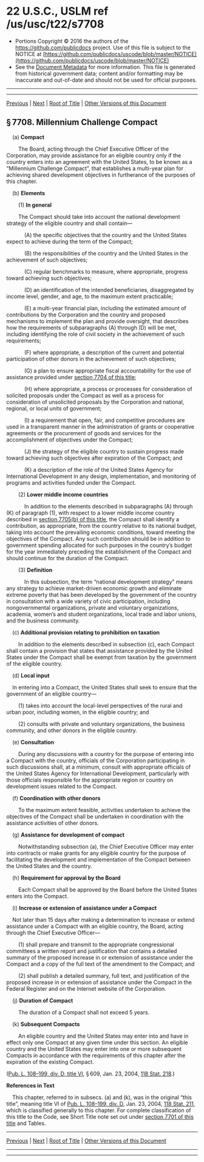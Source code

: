 ---
---

# 22 U.S.C., USLM ref /us/usc/t22/s7708

* Portions Copyright © 2016 the authors of the https://github.com/publicdocs project.
  Use of this file is subject to the NOTICE at [https://github.com/publicdocs/uscode/blob/master/NOTICE](https://github.com/publicdocs/uscode/blob/master/NOTICE)
* See the [Document Metadata](././../../../..//README.md) for more information.
  This file is generated from historical government data; content and/or formatting may be inaccurate and out-of-date and should not be used for official purposes.

----------
----------

[Previous](./../../../..//us/usc/t22/ch84/m__us_usc_t22_s7707.md) | [Next](./../../../..//us/usc/t22/ch84/m__us_usc_t22_s7709.md) | [Root of Title](./../../../../) | [Other Versions of this Document](https://publicdocs.github.io/go/links?ns=uslm&ref=%2Fus%2Fusc%2Ft22%2Fs7708)

## § 7708. Millennium Challenge Compact

    (a) __Compact__ 

        The Board, acting through the Chief Executive Officer of the Corporation, may provide assistance for an eligible country only if the country enters into an agreement with the United States, to be known as a “Millennium Challenge Compact”, that establishes a multi-year plan for achieving shared development objectives in furtherance of the purposes of this chapter.

    (b) __Elements__ 

        (1) __In general__ 

        The Compact should take into account the national development strategy of the eligible country and shall contain—

            (A) the specific objectives that the country and the United States expect to achieve during the term of the Compact;

            (B) the responsibilities of the country and the United States in the achievement of such objectives;

            (C) regular benchmarks to measure, where appropriate, progress toward achieving such objectives;

            (D) an identification of the intended beneficiaries, disaggregated by income level, gender, and age, to the maximum extent practicable;

            (E) a multi-year financial plan, including the estimated amount of contributions by the Corporation and the country and proposed mechanisms to implement the plan and provide oversight, that describes how the requirements of subparagraphs (A) through (D) will be met, including identifying the role of civil society in the achievement of such requirements;

            (F) where appropriate, a description of the current and potential participation of other donors in the achievement of such objectives;

            (G) a plan to ensure appropriate fiscal accountability for the use of assistance provided under [section 7704 of this title][/us/usc/t22/s7704];

            (H) where appropriate, a process or processes for consideration of solicited proposals under the Compact as well as a process for consideration of unsolicited proposals by the Corporation and national, regional, or local units of government;

            (I) a requirement that open, fair, and competitive procedures are used in a transparent manner in the administration of grants or cooperative agreements or the procurement of goods and services for the accomplishment of objectives under the Compact;

            (J) the strategy of the eligible country to sustain progress made toward achieving such objectives after expiration of the Compact; and

            (K) a description of the role of the United States Agency for International Development in any design, implementation, and monitoring of programs and activities funded under the Compact.

        (2) __Lower middle income countries__ 

            In addition to the elements described in subparagraphs (A) through (K) of paragraph (1), with respect to a lower middle income country described in [section 7705(b) of this title][/us/usc/t22/s7705/b], the Compact shall identify a contribution, as appropriate, from the country relative to its national budget, taking into account the prevailing economic conditions, toward meeting the objectives of the Compact. Any such contribution should be in addition to government spending allocated for such purposes in the country’s budget for the year immediately preceding the establishment of the Compact and should continue for the duration of the Compact.

        (3) __Definition__ 

            In this subsection, the term “national development strategy” means any strategy to achieve market-driven economic growth and eliminate extreme poverty that has been developed by the government of the country in consultation with a wide variety of civic participation, including nongovernmental organizations, private and voluntary organizations, academia, women’s and student organizations, local trade and labor unions, and the business community.

    (c) __Additional provision relating to prohibition on taxation__ 

        In addition to the elements described in subsection (c), each Compact shall contain a provision that states that assistance provided by the United States under the Compact shall be exempt from taxation by the government of the eligible country.

    (d) __Local input__ 

    In entering into a Compact, the United States shall seek to ensure that the government of an eligible country—

        (1) takes into account the local-level perspectives of the rural and urban poor, including women, in the eligible country; and

        (2) consults with private and voluntary organizations, the business community, and other donors in the eligible country.

    (e) __Consultation__ 

        During any discussions with a country for the purpose of entering into a Compact with the country, officials of the Corporation participating in such discussions shall, at a minimum, consult with appropriate officials of the United States Agency for International Development, particularly with those officials responsible for the appropriate region or country on development issues related to the Compact.

    (f) __Coordination with other donors__ 

        To the maximum extent feasible, activities undertaken to achieve the objectives of the Compact shall be undertaken in coordination with the assistance activities of other donors.

    (g) __Assistance for development of compact__ 

        Notwithstanding subsection (a), the Chief Executive Officer may enter into contracts or make grants for any eligible country for the purpose of facilitating the development and implementation of the Compact between the United States and the country.

    (h) __Requirement for approval by the Board__ 

        Each Compact shall be approved by the Board before the United States enters into the Compact.

    (i) __Increase or extension of assistance under a Compact__ 

    Not later than 15 days after making a determination to increase or extend assistance under a Compact with an eligible country, the Board, acting through the Chief Executive Officer—

        (1) shall prepare and transmit to the appropriate congressional committees a written report and justification that contains a detailed summary of the proposed increase in or extension of assistance under the Compact and a copy of the full text of the amendment to the Compact; and

        (2) shall publish a detailed summary, full text, and justification of the proposed increase in or extension of assistance under the Compact in the Federal Register and on the Internet website of the Corporation.

    (j) __Duration of Compact__ 

        The duration of a Compact shall not exceed 5 years.

    (k) __Subsequent Compacts__ 

        An eligible country and the United States may enter into and have in effect only one Compact at any given time under this section. An eligible country and the United States may enter into one or more subsequent Compacts in accordance with the requirements of this chapter after the expiration of the existing Compact.

([Pub. L. 108–199, div. D, title VI][/us/pl/108/199/dD/tVI], § 609, Jan. 23, 2004, [118 Stat. 218][/us/stat/118/218].)

 __References in Text__ 

    This chapter, referred to in subsecs. (a) and (k), was in the original “this title”, meaning title VI of [Pub. L. 108–199, div. D][/us/pl/108/199/dD], Jan. 23, 2004, [118 Stat. 211][/us/stat/118/211], which is classified generally to this chapter. For complete classification of this title to the Code, see Short Title note set out under [section 7701 of this title][/us/usc/t22/s7701] and Tables.

----------

[Previous](./../../../..//us/usc/t22/ch84/m__us_usc_t22_s7707.md) | [Next](./../../../..//us/usc/t22/ch84/m__us_usc_t22_s7709.md) | [Root of Title](./../../../../) | [Other Versions of this Document](https://publicdocs.github.io/go/links?ns=uslm&ref=%2Fus%2Fusc%2Ft22%2Fs7708)

----------
----------

[/us/usc/t22/s7704]: https://publicdocs.github.io/go/links?ns=uslm&ref=%2Fus%2Fusc%2Ft22%2Fs7704
[/us/usc/t22/s7705/b]: https://publicdocs.github.io/go/links?ns=uslm&ref=%2Fus%2Fusc%2Ft22%2Fs7705%2Fb
[/us/pl/108/199/dD/tVI]: https://publicdocs.github.io/go/links?ns=uslm&ref=%2Fus%2Fpl%2F108%2F199%2FdD%2FtVI
[/us/stat/118/218]: https://publicdocs.github.io/go/links?ns=uslm&ref=%2Fus%2Fstat%2F118%2F218
[/us/pl/108/199/dD]: https://publicdocs.github.io/go/links?ns=uslm&ref=%2Fus%2Fpl%2F108%2F199%2FdD
[/us/stat/118/211]: https://publicdocs.github.io/go/links?ns=uslm&ref=%2Fus%2Fstat%2F118%2F211
[/us/usc/t22/s7701]: https://publicdocs.github.io/go/links?ns=uslm&ref=%2Fus%2Fusc%2Ft22%2Fs7701


